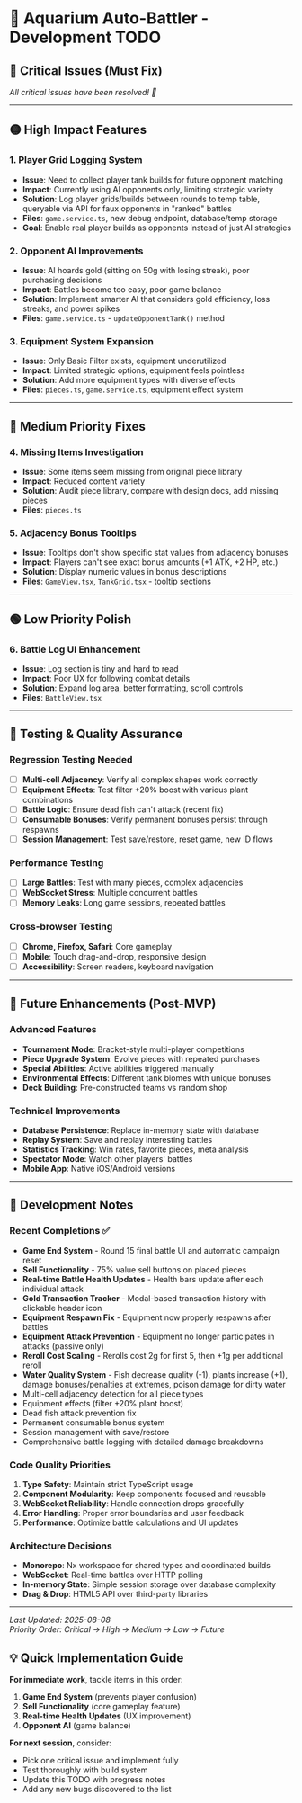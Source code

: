 # 🐠 Aquarium Auto-Battler - Development TODO

## 🔴 Critical Issues (Must Fix)

*All critical issues have been resolved! 🎉*

---

## 🟡 High Impact Features

### 1. Player Grid Logging System
- **Issue**: Need to collect player tank builds for future opponent matching
- **Impact**: Currently using AI opponents only, limiting strategic variety
- **Solution**: Log player grids/builds between rounds to temp table, queryable via API for faux opponents in "ranked" battles
- **Files**: `game.service.ts`, new debug endpoint, database/temp storage
- **Goal**: Enable real player builds as opponents instead of just AI strategies

### 2. Opponent AI Improvements
- **Issue**: AI hoards gold (sitting on 50g with losing streak), poor purchasing decisions
- **Impact**: Battles become too easy, poor game balance  
- **Solution**: Implement smarter AI that considers gold efficiency, loss streaks, and power spikes
- **Files**: `game.service.ts` - `updateOpponentTank()` method

### 3. Equipment System Expansion
- **Issue**: Only Basic Filter exists, equipment underutilized  
- **Impact**: Limited strategic options, equipment feels pointless
- **Solution**: Add more equipment types with diverse effects
- **Files**: `pieces.ts`, `game.service.ts`, equipment effect system

---

## 🔵 Medium Priority Fixes


### 4. Missing Items Investigation
- **Issue**: Some items seem missing from original piece library
- **Impact**: Reduced content variety
- **Solution**: Audit piece library, compare with design docs, add missing pieces
- **Files**: `pieces.ts`

### 5. Adjacency Bonus Tooltips
- **Issue**: Tooltips don't show specific stat values from adjacency bonuses
- **Impact**: Players can't see exact bonus amounts (+1 ATK, +2 HP, etc.)
- **Solution**: Display numeric values in bonus descriptions
- **Files**: `GameView.tsx`, `TankGrid.tsx` - tooltip sections

---

## 🟢 Low Priority Polish

### 6. Battle Log UI Enhancement
- **Issue**: Log section is tiny and hard to read
- **Impact**: Poor UX for following combat details
- **Solution**: Expand log area, better formatting, scroll controls
- **Files**: `BattleView.tsx`




---

## 🧪 Testing & Quality Assurance

### Regression Testing Needed
- [ ] **Multi-cell Adjacency**: Verify all complex shapes work correctly
- [ ] **Equipment Effects**: Test filter +20% boost with various plant combinations  
- [ ] **Battle Logic**: Ensure dead fish can't attack (recent fix)
- [ ] **Consumable Bonuses**: Verify permanent bonuses persist through respawns
- [ ] **Session Management**: Test save/restore, reset game, new ID flows

### Performance Testing
- [ ] **Large Battles**: Test with many pieces, complex adjacencies
- [ ] **WebSocket Stress**: Multiple concurrent battles
- [ ] **Memory Leaks**: Long game sessions, repeated battles

### Cross-browser Testing
- [ ] **Chrome, Firefox, Safari**: Core gameplay
- [ ] **Mobile**: Touch drag-and-drop, responsive design
- [ ] **Accessibility**: Screen readers, keyboard navigation

---

## 🚀 Future Enhancements (Post-MVP)

### Advanced Features
- **Tournament Mode**: Bracket-style multi-player competitions
- **Piece Upgrade System**: Evolve pieces with repeated purchases  
- **Special Abilities**: Active abilities triggered manually
- **Environmental Effects**: Different tank biomes with unique bonuses
- **Deck Building**: Pre-constructed teams vs random shop

### Technical Improvements  
- **Database Persistence**: Replace in-memory state with database
- **Replay System**: Save and replay interesting battles
- **Statistics Tracking**: Win rates, favorite pieces, meta analysis
- **Spectator Mode**: Watch other players' battles
- **Mobile App**: Native iOS/Android versions

---

## 📝 Development Notes

### Recent Completions ✅
- **Game End System** - Round 15 final battle UI and automatic campaign reset
- **Sell Functionality** - 75% value sell buttons on placed pieces
- **Real-time Battle Health Updates** - Health bars update after each individual attack
- **Gold Transaction Tracker** - Modal-based transaction history with clickable header icon
- **Equipment Respawn Fix** - Equipment now properly respawns after battles
- **Equipment Attack Prevention** - Equipment no longer participates in attacks (passive only)
- **Reroll Cost Scaling** - Rerolls cost 2g for first 5, then +1g per additional reroll
- **Water Quality System** - Fish decrease quality (-1), plants increase (+1), damage bonuses/penalties at extremes, poison damage for dirty water
- Multi-cell adjacency detection for all piece types
- Equipment effects (filter +20% plant boost) 
- Dead fish attack prevention fix
- Permanent consumable bonus system
- Session management with save/restore
- Comprehensive battle logging with detailed damage breakdowns

### Code Quality Priorities
1. **Type Safety**: Maintain strict TypeScript usage
2. **Component Modularity**: Keep components focused and reusable  
3. **WebSocket Reliability**: Handle connection drops gracefully
4. **Error Handling**: Proper error boundaries and user feedback
5. **Performance**: Optimize battle calculations and UI updates

### Architecture Decisions
- **Monorepo**: Nx workspace for shared types and coordinated builds
- **WebSocket**: Real-time battles over HTTP polling
- **In-memory State**: Simple session storage over database complexity
- **Drag & Drop**: HTML5 API over third-party libraries

---

*Last Updated: 2025-08-08*  
*Priority Order: Critical → High → Medium → Low → Future*

## 💡 Quick Implementation Guide

**For immediate work**, tackle items in this order:
1. **Game End System** (prevents player confusion)
2. **Sell Functionality** (core gameplay feature) 
3. **Real-time Health Updates** (UX improvement)
4. **Opponent AI** (game balance)

**For next session**, consider:
- Pick one critical issue and implement fully
- Test thoroughly with build system
- Update this TODO with progress notes
- Add any new bugs discovered to the list